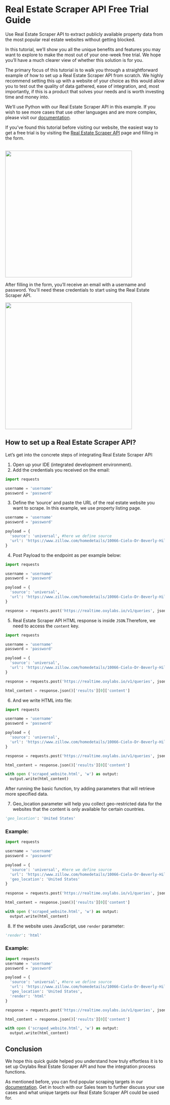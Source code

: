 # Real Estate Scraper API Free Trial Guide

Use Real Estate Scraper API to extract publicly available property data from the most popular real estate websites without getting blocked.

In this tutorial, we’ll show you all the unique benefits and features you may want to explore to make the most out of your one-week free trial. We hope you’ll have a much clearer view of whether this solution is for you.

The primary focus of this tutorial is to walk you through a straightforward example of how to set up a Real Estate Scraper API from scratch. We highly recommend setting this up with a website of your choice as this would allow you to test out the quality of data gathered, ease of integration, and, most importantly, if this is a product that solves your needs and is worth investing time and money into. 

We’ll use Python with our Real Estate Scraper API in this example. If you wish to see more cases that use other languages and are more complex, please visit our [documentation](https://oxy.yt/xr1o).

If you’ve found this tutorial before visiting our website, the easiest way to get a free trial is by visiting the [Real Estate Scraper API](https://oxy.yt/ir0A) page and filling in the form.

<br>
<img src="/Real Estate Free Trial Form.png" width="400">

After filling in the form, you’ll receive an email with a username and password. You'll need these credentials to start using the Real Estate Scraper API.

<img src="/Real-Estate-Scraper-API-onboarding.png" width="400">

## How to set up a Real Estate Scraper API?

Let’s get into the concrete steps of integrating Real Estate Scraper API:

1. Open up your IDE (integrated development environment). 
2. Add the credentials you received on the email:

```python
import requests

username = 'username'
password = 'password'
```

3. Define the ‘source’ and paste the URL of the real estate website you want to scrape. In this example, we use [](https://www.zillow.com) property listing page. 

```python
username = 'username'
password = 'password'

payload = {
  'source': 'universal', #here we define source
  'url': 'https://www.zillow.com/homedetails/10066-Cielo-Dr-Beverly-Hills-CA-90210/243990393_zpid/'
}
```

4. Post Payload to the endpoint as per example below: [](https://realtime.oxylabs.io/v1/queries)

```python
import requests

username = 'username'
password = 'password'

payload = {
  'source': 'universal', 
  'url': 'https://www.zillow.com/homedetails/10066-Cielo-Dr-Beverly-Hills-CA-90210/243990393_zpid/'
}

response = requests.post('https://realtime.oxylabs.io/v1/queries', json = payload, auth = (username, password))
```

5. Real Estate Scraper API HTML response is inside `JSON`.Therefore, we need to access the `content` key.

```python
import requests

username = 'username'
password = 'password'

payload = {
  'source': 'universal',
  'url': 'https://www.zillow.com/homedetails/10066-Cielo-Dr-Beverly-Hills-CA-90210/243990393_zpid/'
}

response = requests.post('https://realtime.oxylabs.io/v1/queries', json = payload, auth = (username, password))

html_content = response.json()['results'][0]['content']
```

6. And we write HTML into file:

```python
import requests

username = 'username'
password = 'password'

payload = {
  'source': 'universal',
  'url': 'https://www.zillow.com/homedetails/10066-Cielo-Dr-Beverly-Hills-CA-90210/243990393_zpid/'
}

response = requests.post('https://realtime.oxylabs.io/v1/queries', json = payload, auth = (username, password))

html_content = response.json()['results'][0]['content']

with open ('scraped_website.html', 'w') as output:
  output.write(html_content)
```

After running the basic function, try adding parameters that will retrieve more specified data. 

7. Geo_location parameter will help you collect geo-restricted data for the websites that the content is only available for certain countries. 

```python
'geo_location': 'United States'
```

### Example:

```python
import requests

username = 'username'
password = 'password'

payload = {
  'source': 'universal', #here we define source
  'url': 'https://www.zillow.com/homedetails/10066-Cielo-Dr-Beverly-Hills-CA-90210/243990393_zpid/',
  'geo_location': 'United States'
}
 
response = requests.post('https://realtime.oxylabs.io/v1/queries', json = payload, auth = (username, password))

html_content = response.json()['results'][0]['content']

with open ('scraped_website.html', 'w') as output:
  output.write(html_content)
```

8. If the website uses JavaScript, use `render` parameter: 

```python
'render': 'html'
```

### Example:

```python
import requests
username = 'username'
password = 'password'

payload = {
  'source': 'universal', #here we define source
  'url': 'https://www.zillow.com/homedetails/10066-Cielo-Dr-Beverly-Hills-CA-90210/243990393_zpid/',
  'geo_location': 'United States',
  'render': 'html'
}

response = requests.post('https://realtime.oxylabs.io/v1/queries', json = payload, auth = (username, password))

html_content = response.json()['results'][0]['content']

with open ('scraped_website.html', 'w') as output:
  output.write(html_content)
```

## Conclusion

We hope this quick guide helped you understand how truly effortless it is to set up Oxylabs Real Estate Scraper API and how the integration process functions.

As mentioned before, you can find popular scraping targets in our [documentation](https://oxy.yt/xr1o). Get in touch with our Sales team to further discuss your use cases and what unique targets our Real Estate Scraper API could be used for.
